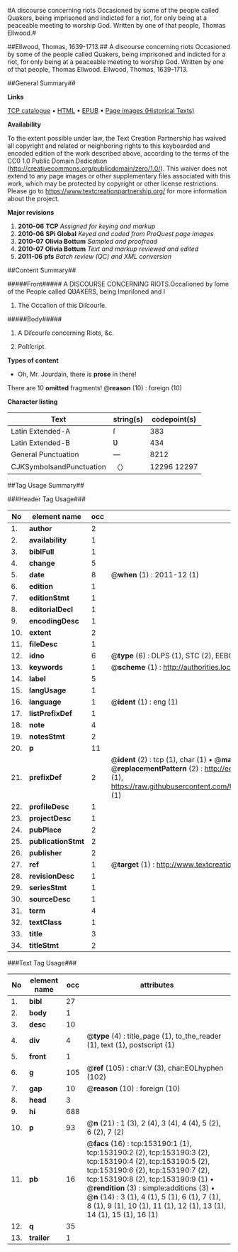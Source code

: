 #A discourse concerning riots Occasioned by some of the people called Quakers, being imprisoned and indicted for a riot, for only being at a peaceable meeting to worship God. Written by one of that people, Thomas Ellwood.#

##Ellwood, Thomas, 1639-1713.##
A discourse concerning riots Occasioned by some of the people called Quakers, being imprisoned and indicted for a riot, for only being at a peaceable meeting to worship God. Written by one of that people, Thomas Ellwood.
Ellwood, Thomas, 1639-1713.

##General Summary##

**Links**

[TCP catalogue](http://www.ota.ox.ac.uk/tcp/)  • 
[HTML](http://tei.it.ox.ac.uk/tcp/Texts-HTML/free/A84/A84393.html)  • 
[EPUB](http://tei.it.ox.ac.uk/tcp/Texts-EPUB/free/A84/A84393.epub) • 
[Page images (Historical Texts)](https://historicaltexts.jisc.ac.uk/eebo-99895680e)

**Availability**

To the extent possible under law, the Text Creation Partnership has waived all copyright and related or neighboring rights to this keyboarded and encoded edition of the work described above, according to the terms of the CC0 1.0 Public Domain Dedication (http://creativecommons.org/publicdomain/zero/1.0/). This waiver does not extend to any page images or other supplementary files associated with this work, which may be protected by copyright or other license restrictions. Please go to https://www.textcreationpartnership.org/ for more information about the project.

**Major revisions**

1. __2010-06__ __TCP__ *Assigned for keying and markup*
1. __2010-06__ __SPi Global__ *Keyed and coded from ProQuest page images*
1. __2010-07__ __Olivia Bottum__ *Sampled and proofread*
1. __2010-07__ __Olivia Bottum__ *Text and markup reviewed and edited*
1. __2011-06__ __pfs__ *Batch review (QC) and XML conversion*

##Content Summary##

#####Front#####
A DISCOURSE CONCERNING RIOTS.Occaſioned by ſome of the People called QƲAKERS, being Impriſoned and I
1. The Occaſion of this Diſcourſe.

#####Body#####

1. A Diſcourſe concerning Riots, &c.

1. Poſtſcript.

**Types of content**

  * Oh, Mr. Jourdain, there is **prose** in there!

There are 10 **omitted** fragments! 
 @__reason__ (10) : foreign (10)

**Character listing**


|Text|string(s)|codepoint(s)|
|---|---|---|
|Latin Extended-A|ſ|383|
|Latin Extended-B|Ʋ|434|
|General Punctuation|—|8212|
|CJKSymbolsandPunctuation|〈〉|12296 12297|

##Tag Usage Summary##

###Header Tag Usage###

|No|element name|occ|attributes|
|---|---|---|---|
|1.|__author__|2||
|2.|__availability__|1||
|3.|__biblFull__|1||
|4.|__change__|5||
|5.|__date__|8| @__when__ (1) : 2011-12 (1)|
|6.|__edition__|1||
|7.|__editionStmt__|1||
|8.|__editorialDecl__|1||
|9.|__encodingDesc__|1||
|10.|__extent__|2||
|11.|__fileDesc__|1||
|12.|__idno__|6| @__type__ (6) : DLPS (1), STC (2), EEBO-CITATION (1), PROQUEST (1), VID (1)|
|13.|__keywords__|1| @__scheme__ (1) : http://authorities.loc.gov/ (1)|
|14.|__label__|5||
|15.|__langUsage__|1||
|16.|__language__|1| @__ident__ (1) : eng (1)|
|17.|__listPrefixDef__|1||
|18.|__note__|4||
|19.|__notesStmt__|2||
|20.|__p__|11||
|21.|__prefixDef__|2| @__ident__ (2) : tcp (1), char (1)  •  @__matchPattern__ (2) : ([0-9\-]+):([0-9IVX]+) (1), (.+) (1)  •  @__replacementPattern__ (2) : http://eebo.chadwyck.com/downloadtiff?vid=$1&page=$2 (1), https://raw.githubusercontent.com/textcreationpartnership/Texts/master/tcpchars.xml#$1 (1)|
|22.|__profileDesc__|1||
|23.|__projectDesc__|1||
|24.|__pubPlace__|2||
|25.|__publicationStmt__|2||
|26.|__publisher__|2||
|27.|__ref__|1| @__target__ (1) : http://www.textcreationpartnership.org/docs/. (1)|
|28.|__revisionDesc__|1||
|29.|__seriesStmt__|1||
|30.|__sourceDesc__|1||
|31.|__term__|4||
|32.|__textClass__|1||
|33.|__title__|3||
|34.|__titleStmt__|2||


###Text Tag Usage###

|No|element name|occ|attributes|
|---|---|---|---|
|1.|__bibl__|27||
|2.|__body__|1||
|3.|__desc__|10||
|4.|__div__|4| @__type__ (4) : title_page (1), to_the_reader (1), text (1), postscript (1)|
|5.|__front__|1||
|6.|__g__|105| @__ref__ (105) : char:V (3), char:EOLhyphen (102)|
|7.|__gap__|10| @__reason__ (10) : foreign (10)|
|8.|__head__|3||
|9.|__hi__|688||
|10.|__p__|93| @__n__ (21) : 1 (3), 2 (4), 3 (4), 4 (4), 5 (2), 6 (2), 7 (2)|
|11.|__pb__|16| @__facs__ (16) : tcp:153190:1 (1), tcp:153190:2 (2), tcp:153190:3 (2), tcp:153190:4 (2), tcp:153190:5 (2), tcp:153190:6 (2), tcp:153190:7 (2), tcp:153190:8 (2), tcp:153190:9 (1)  •  @__rendition__ (3) : simple:additions (3)  •  @__n__ (14) : 3 (1), 4 (1), 5 (1), 6 (1), 7 (1), 8 (1), 9 (1), 10 (1), 11 (1), 12 (1), 13 (1), 14 (1), 15 (1), 16 (1)|
|12.|__q__|35||
|13.|__trailer__|1||
